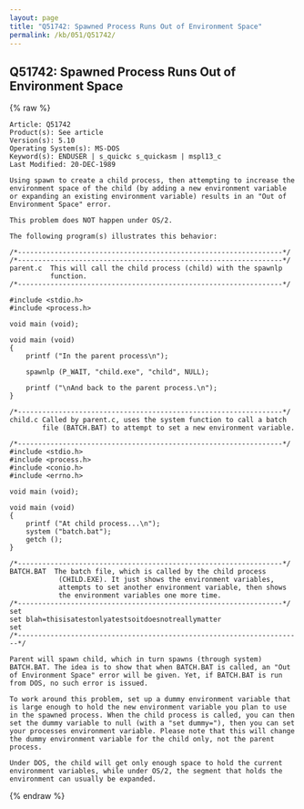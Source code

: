 ```yaml
---
layout: page
title: "Q51742: Spawned Process Runs Out of Environment Space"
permalink: /kb/051/Q51742/
---
```


## Q51742: Spawned Process Runs Out of Environment Space

{% raw %}

	Article: Q51742
	Product(s): See article
	Version(s): 5.10
	Operating System(s): MS-DOS
	Keyword(s): ENDUSER | s_quickc s_quickasm | mspl13_c
	Last Modified: 20-DEC-1989
	
	Using spawn to create a child process, then attempting to increase the
	environment space of the child (by adding a new environment variable
	or expanding an existing environment variable) results in an "Out of
	Environment Space" error.
	
	This problem does NOT happen under OS/2.
	
	The following program(s) illustrates this behavior:
	
	/*-----------------------------------------------------------------*/
	/*-----------------------------------------------------------------*/
	parent.c  This will call the child process (child) with the spawnlp
	          function.
	/*-----------------------------------------------------------------*/
	
	#include <stdio.h>
	#include <process.h>
	
	void main (void);
	
	void main (void)
	{
	    printf ("In the parent process\n");
	
	    spawnlp (P_WAIT, "child.exe", "child", NULL);
	
	    printf ("\nAnd back to the parent process.\n");
	}
	
	/*-----------------------------------------------------------------*/
	child.c Called by parent.c, uses the system function to call a batch
	        file (BATCH.BAT) to attempt to set a new environment variable.
	
	/*-----------------------------------------------------------------*/
	#include <stdio.h>
	#include <process.h>
	#include <conio.h>
	#include <errno.h>
	
	void main (void);
	
	void main (void)
	{
	    printf ("At child process...\n");
	    system ("batch.bat");
	    getch ();
	}
	
	/*-----------------------------------------------------------------*/
	BATCH.BAT  The batch file, which is called by the child process
	            (CHILD.EXE). It just shows the environment variables,
	            attempts to set another environment variable, then shows
	            the environment variables one more time.
	/*-----------------------------------------------------------------*/
	set
	set blah=thisisatestonlyatestsoitdoesnotreallymatter
	set
	/*----------------------------------------------------------------------*/
	
	Parent will spawn child, which in turn spawns (through system)
	BATCH.BAT. The idea is to show that when BATCH.BAT is called, an "Out
	of Environment Space" error will be given. Yet, if BATCH.BAT is run
	from DOS, no such error is issued.
	
	To work around this problem, set up a dummy environment variable that
	is large enough to hold the new environment variable you plan to use
	in the spawned process. When the child process is called, you can then
	set the dummy variable to null (with a "set dummy="), then you can set
	your processes environment variable. Please note that this will change
	the dummy environment variable for the child only, not the parent
	process.
	
	Under DOS, the child will get only enough space to hold the current
	environment variables, while under OS/2, the segment that holds the
	environment can usually be expanded.

{% endraw %}
